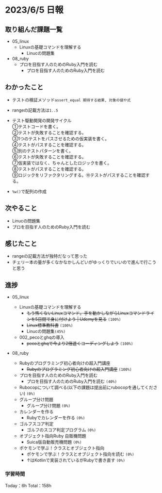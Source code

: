 # 2023/6/5 日報

## 取り組んだ課題一覧
- 05_linux
    - Linuxの基礎コマンドを理解する
        - Linucの問題集
- 08_ruby
    - プロを目指す人のためのRuby入門を読む
        - プロを目指す人のためのRuby入門を読む

## わかったこと
- テストの検証メソッド`assert_equal 期待する結果, 対象の値や式`

- rangeの記載方法は`1..5`

- テスト駆動開発の開発サイクル<br>①テストコードを書く。<br>②テストが失敗することを確認する。<br>③1つのテストをパスさせるための仮実装を書く。<br>④テストがパスすることを確認する。<br>⑤別のテストパターンを書く。<br>⑥テストが失敗することを確認する。<br>⑦仮実装ではなく、ちゃんとしたロジックを書く。<br>⑧テストがパスすることを確認する。<br>⑨ロジックをリファクタリングする。⑩テストがパスすることを確認する。

- `%w()`で配列の作成


## 次やること
- Linucの問題集
- プロを目指す人のためのRuby入門を読む

## 感じたこと
- rangeの記載方法が独特だなって思った
- チェリー本の量が多くなかなかしんどいがゆっくりでいいので進んで行こうと思う

## 進捗
- 05_linux
    - Linuxの基礎コマンドを理解する
        - ~~もう怖くないLinuxコマンド。手を動かしながらLinuxコマンドラインを5日間で身に付けよう | Udemyを見る~~ ``(100%)``
        - ~~Linux標準教科書~~ ``(100%)``
        - Linucの問題集``(45%)``
    - 002_pecoとghqの導入
        - ~~pecoとghqで今より2倍速くコーディングしよう~~ ``(100%)``

- 08_ruby
    - Rubyのプログラミング初心者向けの超入門講座
        - ~~Rubyのプログラミング初心者向けの超入門講座~~ ``(100%)``
    - プロを目指す人のためのRuby入門を読む
        - プロを目指す人のためのRuby入門を読む ``(40%)``
    - Rubocopについて調べる(以下の課題は提出前にrubocopを通してください) ``(0%)``
    - グループ分け問題
        - グループ分け問題 ``(0%)``
    - カレンダーを作る
        - Rubyでカレンダーを作る ``(0%)``
    - ゴルフスコア判定
        - ゴルフのスコア判定プログラム ``(0%)``
    - オブジェクト指向Ruby 自販機問題
        - Suica版自動販売機問題 ``(0%)``
    - ポケモンで学ぶ！クラスとオブジェクト指向
        - ポケモンで学ぶ！クラスとオブジェクト指向を読む ``(0%)``
        - ↑はKotlinで実装されているがRubyで書き直す ``(0%)``



### 学習時間
Today：6h Total：158h


